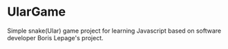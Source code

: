 # UlarGame
 Simple snake(Ular) game project for learning Javascript based on software developer Boris Lepage's project.
